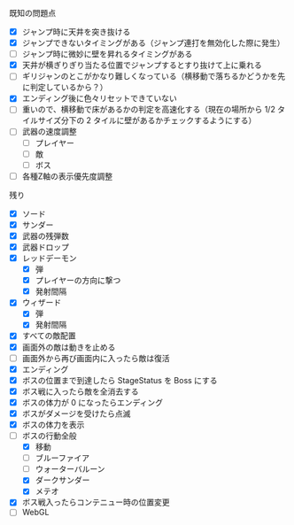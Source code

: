 既知の問題点

- [x] ジャンプ時に天井を突き抜ける
- [x] ジャンプできないタイミングがある（ジャンプ連打を無効化した際に発生）
- [ ] ジャンプ時に微妙に壁を昇れるタイミングがある
- [x] 天井が横ぎりぎり当たる位置でジャンプするとすり抜けて上に乗れる
- [ ] ギリジャンのとこがかなり難しくなっている（横移動で落ちるかどうかを先に判定しているから？）
- [x] エンディング後に色々リセットできていない
- [ ] 重いので、横移動で床があるかの判定を高速化する（現在の場所から 1/2 タイルサイズ分下の 2 タイルに壁があるかチェックするようにする）
- [ ] 武器の速度調整
  - [ ] プレイヤー
  - [ ] 敵
  - [ ] ボス
- [ ] 各種Z軸の表示優先度調整

残り

- [x] ソード
- [x] サンダー
- [x] 武器の残弾数
- [x] 武器ドロップ
- [x] レッドデーモン
  - [x] 弾
  - [x] プレイヤーの方向に撃つ
  - [x] 発射間隔
- [x] ウィザード
  - [x] 弾
  - [x] 発射間隔
- [x] すべての敵配置
- [x] 画面外の敵は動きを止める
- [ ] 画面外から再び画面内に入ったら敵は復活
- [x] エンディング
- [x] ボスの位置まで到達したら StageStatus を Boss にする
- [x] ボス戦に入ったら敵を全消去する
- [x] ボスの体力が 0 になったらエンディング
- [x] ボスがダメージを受けたら点滅
- [x] ボスの体力を表示
- [ ] ボスの行動全般
  - [x] 移動
  - [ ] ブルーファイア
  - [ ] ウォーターバルーン
  - [x] ダークサンダー
  - [x] メテオ
- [x] ボス戦入ったらコンテニュー時の位置変更
- [ ] WebGL

